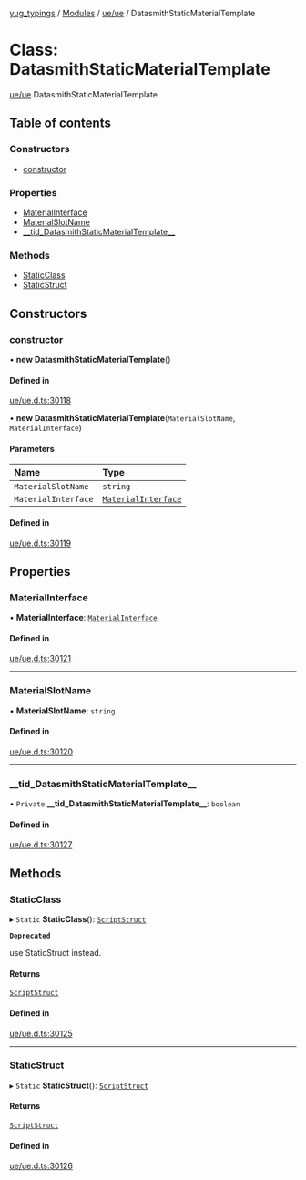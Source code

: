 [yug_typings](../README.md) / [Modules](../modules.md) / [ue/ue](../modules/ue_ue.md) / DatasmithStaticMaterialTemplate

# Class: DatasmithStaticMaterialTemplate

[ue/ue](../modules/ue_ue.md).DatasmithStaticMaterialTemplate

## Table of contents

### Constructors

- [constructor](ue_ue.DatasmithStaticMaterialTemplate.md#constructor)

### Properties

- [MaterialInterface](ue_ue.DatasmithStaticMaterialTemplate.md#materialinterface)
- [MaterialSlotName](ue_ue.DatasmithStaticMaterialTemplate.md#materialslotname)
- [\_\_tid\_DatasmithStaticMaterialTemplate\_\_](ue_ue.DatasmithStaticMaterialTemplate.md#__tid_datasmithstaticmaterialtemplate__)

### Methods

- [StaticClass](ue_ue.DatasmithStaticMaterialTemplate.md#staticclass)
- [StaticStruct](ue_ue.DatasmithStaticMaterialTemplate.md#staticstruct)

## Constructors

### constructor

• **new DatasmithStaticMaterialTemplate**()

#### Defined in

[ue/ue.d.ts:30118](https://github.com/YugMetaverse/yug_typings/blob/25cad34/ue/ue.d.ts#L30118)

• **new DatasmithStaticMaterialTemplate**(`MaterialSlotName`, `MaterialInterface`)

#### Parameters

| Name | Type |
| :------ | :------ |
| `MaterialSlotName` | `string` |
| `MaterialInterface` | [`MaterialInterface`](ue_ue.MaterialInterface.md) |

#### Defined in

[ue/ue.d.ts:30119](https://github.com/YugMetaverse/yug_typings/blob/25cad34/ue/ue.d.ts#L30119)

## Properties

### MaterialInterface

• **MaterialInterface**: [`MaterialInterface`](ue_ue.MaterialInterface.md)

#### Defined in

[ue/ue.d.ts:30121](https://github.com/YugMetaverse/yug_typings/blob/25cad34/ue/ue.d.ts#L30121)

___

### MaterialSlotName

• **MaterialSlotName**: `string`

#### Defined in

[ue/ue.d.ts:30120](https://github.com/YugMetaverse/yug_typings/blob/25cad34/ue/ue.d.ts#L30120)

___

### \_\_tid\_DatasmithStaticMaterialTemplate\_\_

• `Private` **\_\_tid\_DatasmithStaticMaterialTemplate\_\_**: `boolean`

#### Defined in

[ue/ue.d.ts:30127](https://github.com/YugMetaverse/yug_typings/blob/25cad34/ue/ue.d.ts#L30127)

## Methods

### StaticClass

▸ `Static` **StaticClass**(): [`ScriptStruct`](ue_ue.ScriptStruct.md)

**`Deprecated`**

use StaticStruct instead.

#### Returns

[`ScriptStruct`](ue_ue.ScriptStruct.md)

#### Defined in

[ue/ue.d.ts:30125](https://github.com/YugMetaverse/yug_typings/blob/25cad34/ue/ue.d.ts#L30125)

___

### StaticStruct

▸ `Static` **StaticStruct**(): [`ScriptStruct`](ue_ue.ScriptStruct.md)

#### Returns

[`ScriptStruct`](ue_ue.ScriptStruct.md)

#### Defined in

[ue/ue.d.ts:30126](https://github.com/YugMetaverse/yug_typings/blob/25cad34/ue/ue.d.ts#L30126)
